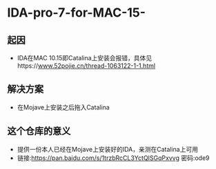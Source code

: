 # IDA-pro-7-for-MAC-15-
## 起因
* IDA在MAC 10.15即Catalina上安装会报错，具体见https://www.52pojie.cn/thread-1063122-1-1.html
## 解决方案
* 在Mojave上安装之后拖入Catalina
## 这个仓库的意义
* 提供一份本人已经在Mojave上安装好的IDA，亲测在Catalina上可用
* 链接:https://pan.baidu.com/s/1trzbRcCL3YctQISGqPxvvg  密码:ode9
